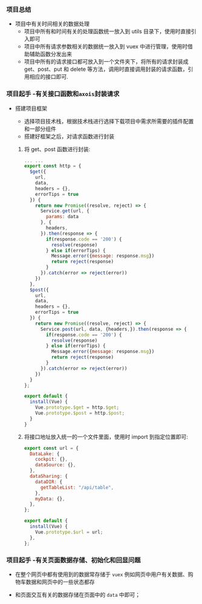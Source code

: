 ### 项目总结

- 项目中有关时间相关的数据处理
  - 项目中所有和时间有关的处理函数统一放入到 utils 目录下，使用时直接引入即可
  - 项目中所有请求参数相关的数据统一放入到 vuex 中进行管理，使用时借助辅助函数分发出来
  - 项目中所有的请求接口都可放入到一个文件夹下，将所有的请求封装成 get、post、put 和 delete 等方法，调用时直接调用封装的请求函数，引用相应的接口即可.

### 项目起手 -有关接口函数和`axois`封装请求

- 搭建项目框架

  - 选择项目技术栈，根据技术栈进行选择下载项目中需求所需要的插件配置和一部分组件
  - 搭建好框架之后，对请求函数进行封装

  1.  将 get、post 函数进行封装:

      ```js
      ... ...
      export const http = {
        $get({
          url,
          data,
          headers = {},
          errorTips = true
        }) {
          return new Promise((resolve, reject) => {
            Service.get(url, {
              params: data
            }, {
              headers,
            }).then(response => {
              if(response.code == '200') {
                resolve(response)
              } else if(errorTips) {
                Message.error({message: response.msg})
                return reject(response)
              }
            }).catch(error => reject(error))
          })
        },
        $post({
          url,
          data,
          headers = {},
          errorTips = true
        }) {
          return new Promise((resolve, reject) => {
            Service.post(url, data, {headers,}).then(response => {
              if(response.code == '200') {
                resolve(response)
              } else if(errorTips) {
                Message.error({message: response.msg})
                return reject(response)
              }
            }).catch(error => reject(error))
          })
        }
      };

      export default {
        install(Vue) {
          Vue.prototype.$get = http.$get;
          Vue.prototype.$post = http.$post;
        }
      }
      ```

  2.  将接口地址放入统一的一个文件里面，使用时 import 到指定位置即可:

      ```js
      export const url = {
        DataLake: {
          cockpit: {},
          dataSource: {},
        },
        dataSharing: {
          dataDIR: {
            getTableList: "/api/table",
          },
          myData: {},
        },
      };

      export default {
        install(Vue) {
          Vue.prototype.$url = url;
        },
      };
      ```

### 项目起手 -有关页面数据存储、初始化和回显问题

- 在整个网页中都有使用到的数据常存储于 `vuex`
  例如网页中用户有关数据、购物车数据和网页中的一些状态都存

- 和页面交互有关的数据存储在页面中的 `data` 中即可；
